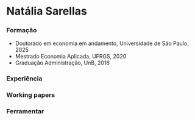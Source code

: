 # Natália Sarellas

### Formação
- Doutorado em economia em andamento, Universidade de São Paulo, 2025
- Mestrado Economia Aplicada, UFRGS, 2020
- Graduação Administração, UnB, 2016

### Experiência 

### Working papers

### Ferramentar

